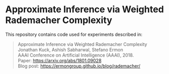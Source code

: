 Approximate Inference via Weighted Rademacher Complexity
============================================

This repository contains code used for experiments described in:

> Approximate Inference via Weighted Rademacher Complexity\
Jonathan Kuck, Ashish Sabharwal, Stefano Ermon\
AAAI Conference on Artificial Intelligence (AAAI), 2018.\
Paper: https://arxiv.org/abs/1801.09028 \
Blog post: https://ermongroup.github.io/blog/rademacher/
